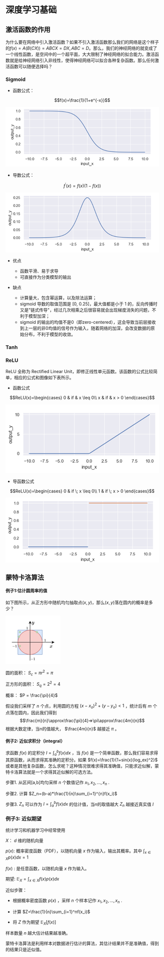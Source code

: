 # 深度学习基础
## 激活函数的作用
为什么要在网络中引入激活函数？如果不引入激活函数那么我们的网络是这个样子的$f(x)=A(B(CX))=ABCX=DX,ABC=D$。那么，我们的神经网络的就变成了一个线性函数，是空间中的一个超平面，大大限制了神经网络的拟合能力。激活函数就是给神经网络引入非线性，使得神经网络可以拟合各种复杂函数。那么任何激活函数可以随便选择吗？

### Sigmoid
* 函数公式：

$$f(x)=\frac{1}{1+e^{-x}}$$

<img src="asset/sigmoid.png">

* 导数公式：

$$f^{'}(x)=f(x)(1-f(x))$$

<img src="asset/sigmoid_diff.png">

* 优点
    * 函数平滑、易于求导
    * 可直接作为分类模型的输出

* 缺点
    * 计算量大，包含幂运算，以及除法运算；
    * sigmoid 导数的取值范围是 [0, 0.25]，最大值都是小于 1 的，反向传播时又是"链式传导"，经过几次相乘之后很容易就会出现梯度消失的问题，不利于模型加深；
    * sigmoid 的输出的均值不是0（即zero-centered），这会导致当前层接收到上一层的非0均值的信号作为输入，随着网络的加深，会改变数据的原始分布，不利于模型的收敛。

### Tanh


### ReLU
ReLU 全称为 Rectified Linear Unit，即修正线性单元函数。该函数的公式比较简单，相应的公式和图像如下表所示。
* 函数公式

$$ReLU(x)=\begin{cases}  
0 & if & x \leq 0\\
x & if & x > 0 
\end{cases}$$

<img src="asset/relu.png">

* 导函数公式

$$ReLU(x)=\begin{cases}  
0 & if \; x \leq 0\\
1 & if \; x > 0 
\end{cases}$$

<img src="asset/relu_diff.png">


## 蒙特卡洛算法

#### 例子1:估计圆周率的值

如下图所示，从正方形中随机均匀抽取点$(x,y)$，那么$(x,y)$落在圆内的概率是多少？

<img src="asset/mento_1.png">

圆的面积： $S_c = \pi r^2=\pi$ 

正方形的面积： $S_q = 2^2=4$ 

概率： $P = \frac{\pi}{4}$ 

假设我们采样了 $n$ 个点，利用圆的方程 $(x-x_o)^2+(y-y_o)<1$ ，统计后有 $m$ 个点落在圆内，因此我们得到
$$\frac{m}{n}\approx\frac{\pi}{4}=>\pi\approx\frac{4m}{n}$$
根据大数定律，当n的值越大， $\frac{4m}{n}$ 越接近 $\pi$ 。

#### 例子2: 近似求积分（integral）
求函数 $f(x)$ 的定积分 $I=\int^b_af(x)dx$ ，当 $f(x)$ 是一个简单函数，那么我们容易求得其原函数，从而求得其准确的定积分。如果 $f(x)=\frac{1}{1+sin(x)(log_ex)^2}$ 或者是其他复杂函数，怎么求呢？这种情况很难求得其准确值，只能求近似解，蒙特卡洛算法就是一个求得其近似解的可选方法。

步骤1. 从区间[a,b]均匀采样 $n$ 个数值记作 ${x_1,x_2,...,x_n}$ .

步骤2. 计算 $Z_n=(b-a)*\frac{1}{n}\sum_{i=1}^{n}f(x_i)$ 

步骤3. $Z_n$ 可以作为 $I=\int^b_af(x)dx$ 的估计值，当$n$的取值越大 $Z_n$ 越接近真实值 $I$ 

### 例子3: 近似期望
统计学习和机器学习中经常使用

$X$： $d$ 维的随机向量

$p(x)$: 概率密度函数（PDF），️以随机向量 $x$ 作为输入，输出其概率。其中 $\int_{x \in X}p(x)dx=1$ 

$f(x)$ : 是任意函数，以随机向量 $x$ 作为输入。

期望: $\mathbb{E}_X=\int_{x \in X}f(x)p(x)dx$ 


近似步骤：

* 根据概率密度函数 $p(x)$ ，采样 $n$ 个样本记作 $x_1,x_2,...,x_n$ .

* 计算 $Z=\frac{1}{n}\sum_{i=1}^nf(x_i)$ 

* 将 $Z$ 作为期望 $\mathbb{E}_{X}[f(x)]$

样本数量 $n$ 越大估计结果越准确。

蒙特卡洛算法是利用样本对数据进行估计的算法，其估计结果并不是准确值，得到的结果只是近似值。










